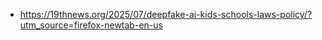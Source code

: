 - https://19thnews.org/2025/07/deepfake-ai-kids-schools-laws-policy/?utm_source=firefox-newtab-en-us
